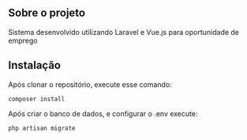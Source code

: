 ## Sobre o projeto

Sistema desenvolvido utilizando Laravel e Vue.js para oportunidade de emprego

## Instalação

Após clonar o repositório, execute esse comando:
```
composer install
```

Após criar o banco de dados, e configurar o .env execute:
```
php artisan migrate
```


